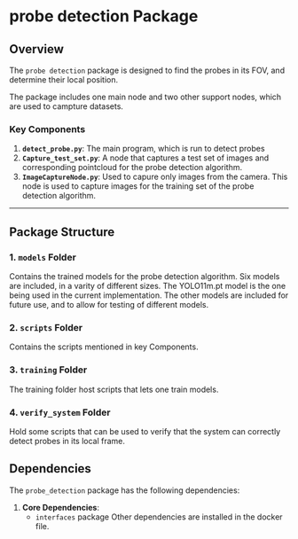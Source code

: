 # probe detection Package

## Overview

The `probe detection` package is designed to find the probes in its FOV, and determine their local position.

The package includes one main node and two other support nodes, which are used to campture datasets.

### Key Components

1. **`detect_probe.py`**: The main program, which is run to detect probes
2. **`Capture_test_set.py`**: A node that captures a test set of images and corresponding pointcloud for the probe detection algorithm.
3. **`ImageCaptureNode.py`**: Used to capure only images from the camera. This node is used to capture images for the training set of the probe detection algorithm.
---

## Package Structure

### 1. **`models` Folder**
Contains the trained models for the probe detection algorithm. Six models are included, in a varity of different sizes.
The YOLO11m.pt model is the one being used in the current implementation. The other models are included for future use, and to allow for testing of different models.

### 2. **`scripts` Folder**
Contains the scripts mentioned in key Components.

### 3. **`training` Folder**
The training folder host scripts that lets one train models.

### 4. **`verify_system` Folder**
Hold some scripts that can be used to verify that the system can correctly detect probes in its local frame. 

## Dependencies

The `probe_detection` package has the following dependencies:
1. **Core Dependencies**:
   - `interfaces` package
   Other dependencies are installed in the docker file.

